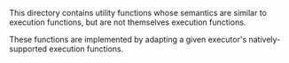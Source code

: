 This directory contains utility functions whose semantics are similar to execution functions, but are not themselves execution functions.

These functions are implemented by adapting a given executor's natively-supported execution functions.
